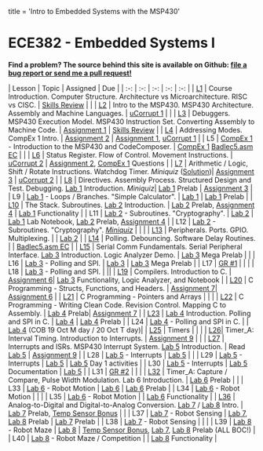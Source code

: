 title = 'Intro to Embedded Systems with the MSP430'

# ECE382 - Embedded Systems I

**Find a problem?  The source behind this site is available on Github: [file a bug report or send me a pull request!](https://github.com/pw4rn3r/ECE382/issues)**

| Lesson | Topic | Assigned | Due |
| :-: | :-: | :-: | :-: | :-: |
| [L1](notes/L1/index.html) | Course Introduction. Computer Structure.  Architecture vs Microarchitecture.  RISC vs CISC. | [Skills Review](notes/L1/skills_review.html) | |
| [L2](notes/L2/index.html) | Intro to the MSP430.  MSP430 Architecture.  Assembly and Machine Languages. | [uCorrupt 1](notes/L2/ucorrupt1.html) | |
| [L3](notes/L3/index.html) | Debuggers.  MSP430 Execution Model.  MSP430 Instruction Set.  Converting Assembly to Machine Code. | [Assignment 1](notes/L3/L3_execution.html) | [Skills Review](notes/L1/skills_review.html) |
| [L4](notes/L4/index.html) | Addressing Modes.  CompEx 1 Intro. | [Assignment 2](notes/L4/L4_addressing_modes.html) | [Assignment 1](notes/L3/L3_execution.html), [uCorrupt 1](notes/L2/ucorrupt1.html) |
| L5 | [CompEx 1](labs/compex1/index.html) - Introduction to the MSP430 and CodeComposer. | [CompEx 1](labs/compex1/index.html) [Badlec5.asm EC](notes/L6/code/badlec5.asm) | |
| [L6](notes/L6/index.html) | Status Register.  Flow of Control.  Movement Instructions. | [uCorrupt 2](notes/L6/ucorrupt2.html) | [Assignment 2](notes/L4/L4_addressing_modes.html ), [CompEx 1](labs/compex1/index.html) Questions |
| [L7](notes/L7/index.html) | Arithmetic / Logic, Shift / Rotate Instructions.  Watchdog Timer. *Miniquiz* ([Solution](notes/L7/Lesson-07-Quiz-Key.pdf))| [Assignment 3](notes/L7/L7_control_flow.html) | [uCorrupt 2](notes/L6/ucorrupt2.html) |
| [L8](notes/L8/index.html) | Directives.  Assembly Process.  Structured Design and Test.  Debugging.  [Lab 1](labs/lab1/index.html) Introduction. *Miniquiz*| [Lab 1](labs/lab1/index.html) Prelab | [Assignment 3](notes/L7/L7_control_flow.html) |
| L9 | [Lab 1](labs/lab1/index.html) - Loops / Branches.  "Simple Calculator". | [Lab 1](labs/lab1/index.html) | [Lab 1](labs/lab1/index.html) Prelab |
| [L10](notes/L10/index.html) | The Stack.  Subroutines.  [Lab 2](labs/lab2/index.html) Introduction. | [Lab 2](labs/lab2/index.html) Prelab, [Assignment 4](notes/L10/stack_hw.html) | [Lab 1](labs/lab1/index.html) Functionality |
| L11 | [Lab 2](labs/lab2/index.html) - Subroutines.  "Cryptography". | [Lab 2](labs/lab2/index.html) | [Lab 1](labs/lab1/index.html) Lab Notebook, [Lab 2](labs/lab2/index.html) Prelab, [Assignment 4](notes/L10/stack_hw.html) |
| L12 | [Lab 2](labs/lab2/index.html) - Subroutines.  "Cryptography". [*Miniquiz*](notes/Lesson12_Quiz3.asm) | | |
| [L13](notes/L13/index.html) | Peripherals. Ports.  GPIO.  Multiplexing. | | [Lab 2](labs/lab2/index.html) |
| [L14](notes/L14/index.html) | Polling.  Debouncing.  Software Delay Routines. |  | [Badlec5.asm EC](notes/L6/code/badlec5.asm) |
| [L15](notes/L15/index.html) | Serial Comm Fundamentals.  Serial Peripheral Interface.  [Lab 3](labs/lab3/index.html) Introduction.  Logic Analyzer Demo. | [Lab 3](labs/lab3/index.html) Mega Prelab | |
| L16 | [Lab 3](labs/lab3/index.html) - Polling and SPI. | [Lab 3](labs/lab3/index.html) | [Lab 3](labs/lab3/index.html) Mega Prelab |
| L17 | [GR #1](admin/gr1_resources) | | |
| L18 | [Lab 3](labs/lab3/index.html) - Polling and SPI. | ||
| [L19](notes/L19/index.html) | Compilers.  Introduction to C.  | [Assignment 6](notes/L19/L19_C_basics.html)| [Lab 3](labs/lab3/index.html) Functionality, Logic Analyzer, and Notebook |
| [L20](notes/L20/index.html) | C Programming - Structs, Functions, and Headers. | [Assignment 7](notes/L20/L20_pong.html)| [Assignment 6](notes/L19/L19_C_basics.html) |
| [L21](notes/L21/index.html) | C Programming - Pointers and Arrays |  |  |
| [L22](notes/L22/index.html) | C Programming - Writing Clean Code.  Revision Control. Mapping C to Assembly. | [Lab 4](labs/lab4/index.html) Prelab| [Assignment 7](notes/L20/L20_pong.html) |
| [L23](notes/L23/index.html) | [Lab 4](labs/lab4/index.html) Introduction. Polling and SPI in C.  | [Lab 4](labs/lab4/index.html) | [Lab 4](labs/lab4/index.html) Prelab |
| L24 | [Lab 4](labs/lab4/index.html) - Polling and SPI in C. | | [Lab 4](labs/lab4/index.html) (COB 19 Oct M day / 20 Oct T day)|
| [L25](notes/L25/index.html) |  Timers |  |  |
| [L26](notes/L26/index.html)| Timer_A: Interval Timing.  Introduction to Interrupts. | [Assignment 9](notes/L26/L26_timer_interrupt_lab4.html) |  |
| [L27](notes/L27/index.html) | Interrupts and ISRs. MSP430 Interrupt System.  [Lab 5](labs/lab5/index.html) Introduction. | Read [Lab 5](labs/lab5/index.html) | [Assignment 9](notes/L26/L26_timer_interrupt_lab4.html) |
| L28 | [Lab 5](labs/lab5/index.html) - Interrupts | [Lab 5](labs/lab5/index.html) |  |
| L29 | [Lab 5](labs/lab5/index.html) - Interrupts | [Lab 5](labs/lab5/index.html) | [Lab 5](labs/lab5/index.html) Day 1 activities  |
| L30 | [Lab 5](labs/lab5/index.html) - Interrupts | [Lab 5](labs/lab5/index.html) Documentation | [Lab 5](labs/lab5/index.html) |
| L31 | [GR #2](admin/gr2_resources) |  |  |
| [L32](notes/L31/index.html) | Timer_A: Capture / Compare, Pulse Width Modulation.  Lab 6 Introduction. | [Lab 6](labs/lab6/index.html) Prelab | |
| L33 | [Lab 6](labs/lab6/index.html) - Robot Motion | [Lab 6](labs/lab6/index.html) | [Lab 6](labs/lab6/index.html) Prelab |
| L34 | [Lab 6](labs/lab6/index.html) - Robot Motion | | |
| L35 | [Lab 6](labs/lab6/index.html) - Robot Motion | | [Lab 6](labs/lab6/index.html) Functionality |
| [L36](notes/L36/index.html) | Analog-to-Digital and Digital-to-Analog Conversion. [Lab 7](labs/lab7/index.html) / [Lab 8](labs/lab8/index.html) Intro. | [Lab 7](labs/lab7/index.html) Prelab, [Temp Sensor Bonus](notes/L36/Lsn36_in_class_exercise.docx) |  |
| L37 | [Lab 7](labs/lab7/index.html) - Robot Sensing | [Lab 7](labs/lab7/index.html), [Lab 8](labs/lab8/index.html) Prelab | [Lab 7](labs/lab7/index.html) Prelab |
| L38 | [Lab 7](labs/lab7/index.html) - Robot Sensing | | |
| L39 | [Lab 8](labs/lab8/index.html) - Robot Maze | [Lab 8](labs/lab8/index.html) | [Temp Sensor Bonus](notes/L36/Lsn36_in_class_exercise.docx), [Lab 7](labs/lab7/index.html), [Lab 8](labs/lab8/index.html) Prelab (ALL BOC!) |
| L40 | [Lab 8](labs/lab8/index.html) - Robot Maze / Competition | | [Lab 8](labs/lab8/index.html) Functionality |